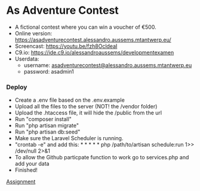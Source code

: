 # As Adventure Contest
- A fictional contest where you can win a voucher of €500.
- Online version: https://asadventurecontest.alessandro.aussems.mtantwerp.eu/
- Screencast: https://youtu.be/fzh8OcldeaI
- C9.io: https://ide.c9.io/alessandroaussems/developmentexamen
- Userdata:
    - username: asadventurecontest@alessandro.aussems.mtantwerp.eu
    - password: asadmin1
### Deploy
- Create a .env file based on the .env.example
- Upload all the files to the server (NOT! the /vendor folder)
- Upload the .htaccess file, it will hide the /public from the url
- Run "composer install"
- Run "php artisan migrate"
- Run "php artisan db:seed"
- Make sure the Laravel Scheduler is running.
- "crontab -e" and add this: * * * * * php /path/to/artisan schedule:run 1>> /dev/null 2>&amp;1
- To allow the Github particpate function to work go to services.php and add your data
- Finished!

[Assignment](https://github.com/alessandroaussems/DevelopmentExamen/blob/master/opdracht.md)

